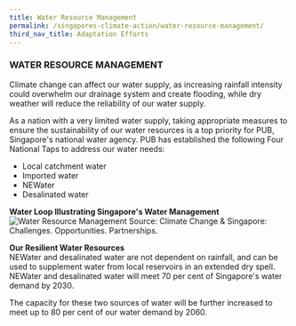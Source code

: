 ```yaml
---
title: Water Resource Management
permalink: /singapores-climate-action/water-resource-management/
third_nav_title: Adaptation Efforts
---
```


### WATER RESOURCE MANAGEMENT

Climate change can affect our water supply, as increasing rainfall intensity could overwhelm our drainage system and create flooding, while dry weather will reduce the reliability of our water supply.

As a nation with a very limited water supply, taking appropriate measures to ensure the sustainability of our water resources is a top priority for PUB, Singapore's national water agency. PUB has established the following Four National Taps to address our water needs:

* Local catchment water  
* Imported water  
* NEWater  
* Desalinated water  

**Water Loop Illustrating Singapore's Water Management**  
![Water Resource Management](/images/water-loop-illustrating-singapores-water-management.jpg "Water Resource Management")
Source: Climate Change & Singapore: Challenges. Opportunities. Partnerships.

**Our Resilient Water Resources**  
NEWater and desalinated water are not dependent on rainfall, and can be used to supplement water from local reservoirs in an extended dry spell. NEWater and desalinated water will meet 70 per cent of Singapore's water demand by 2030.

The capacity for these two sources of water will be further increased to meet up to 80 per cent of our water demand by 2060.

    
